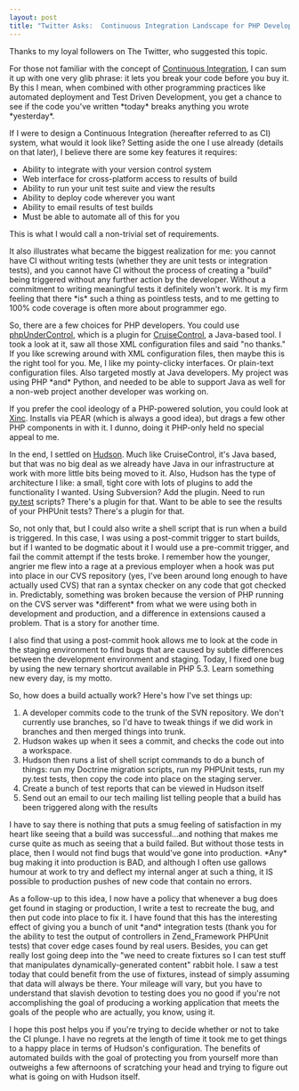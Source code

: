 ```yaml
--- 
layout: post
title: "Twitter Asks:  Continuous Integration Landscape for PHP Developers"
---
```

<p>Thanks to my loyal followers on The Twitter, who suggested this topic.</p>
<p>For those not familiar with the concept of <a href="http://en.wikipedia.org/wiki/Continuous_integration">Continuous Integration</a>, I can sum it up with one very glib phrase:  it lets you break your code before you buy it.  By this I mean, when combined with other programming practices like automated deployment and Test Driven Development, you get a chance to see if the code you've written *today* breaks anything you wrote *yesterday*.</p>
<p>
If I were to design a Continuous Integration (hereafter referred to as CI) system, what would it look like? Setting aside the one I use already (details on that later), I believe there are some key features it requires:
<ul>
<li>Ability to integrate with your version control system</li>
<li>Web interface for cross-platform access to results of build</li>
<li>Ability to run your unit test suite and view the results</li>
<li>Ability to deploy code wherever you want</li>
<li>Ability to email results of test builds</li>
<li>Must be able to automate all of this for you</li>
</ul>
</p>
<p>This is what I would call a non-trivial set of requirements.</p>
<p>
It also illustrates what became the biggest realization for me:  you cannot have CI without writing tests (whether they are unit tests or integration tests), and you cannot have CI without the process of creating a "build" being triggered without any further action by the developer.  Without a commitment to writing meaningful tests it definitely won't work.  It is my firm feeling that there *is* such a thing as pointless tests, and to me getting to 100% code coverage is often more about programmer ego.
</p>
<p>
So, there are a few choices for PHP developers.  You could use <a href="http://phpundercontrol.org/">phpUnderControl</a>, which is a plugin for <a href="http://cruisecontrol.sourceforge.net/">CruiseControl</a>, a Java-based tool.  I took a look at it, saw all those XML configuration files and said "no thanks."  If you like screwing around with XML configuration files, then maybe this is the right tool for you.  Me, I like my pointy-clicky interfaces.  Or plain-text configuration files.  Also targeted mostly at Java developers.  My project was using PHP *and* Python, and needed to be able to support Java as well for a non-web project another developer was working on.
</p>
<p>If you prefer the cool ideology of a PHP-powered solution, you could look at <a href="http://code.google.com/p/xinc/">Xinc</a>.  Installs via PEAR (which is always a good idea), but drags a few other PHP components in with it.  I dunno, doing it PHP-only held no special appeal to me.
</p>
<p>In the end, I settled on <a href="http://hudson-ci.org">Hudson</a>.  Much like CruiseControl, it's Java based, but that was no big deal as we already have Java in our infrastructure at work with more little bits being moved to it.  Also, Hudson has the type of architecture I like:  a small, tight core with lots of plugins to add the functionality I wanted.  Using Subversion?  Add the plugin.  Need to run <a href="http://codespeak.net/py/dist/test/">py.test</a> scripts?  There's a plugin for that.  Want to be able to see the results of your PHPUnit tests?  There's a plugin for that.
</p>
<p>
So, not only that, but I could also write a shell script that is run when a build is triggered.  In this case, I was using a post-commit trigger to start builds, but if I wanted to be dogmatic about it I would use a pre-commit trigger, and fail the commit attempt if the tests broke.   I remember how the younger, angrier me flew into a rage at a previous employer when a hook was put into place in our CVS repository (yes, I've been around long enough to have actually used CVS) that ran a syntax checker on any code that got checked in.  Predictably, something was broken because the version of PHP running on the CVS server was *different* from what we were using both in development and production, and a difference in extensions caused a problem.  That is a story for another time.
</p>
<p>
I also find that using a post-commit hook allows me to look at the code in the staging environment to find bugs that are caused by subtle differences between the development environment and staging.  Today, I fixed one bug by using the new ternary shortcut available in PHP 5.3.  Learn something new every day, is my motto.
</p>
<p>
So, how does a build actually work?  Here's how I've set things up:
<ol>
<li>A developer commits code to the trunk of the SVN repository.  We don't currently use branches, so I'd have to tweak things if we did work in branches and then merged things into trunk.</li>
<li>Hudson wakes up when it sees a commit, and checks the code out into a workspace.</li>
<li>Hudson then runs a list of shell script commands to do a bunch of things:  run my Doctrine migration scripts, run my PHPUnit tests, run my py.test tests, then copy the code into place on the staging server.</li>
<li>Create a bunch of test reports that can be viewed in Hudson itself</li>
<li>Send out an email to our tech mailing list telling people that a build has been triggered along with the results</li>
</ol>
</p>
<p>I have to say there is nothing that puts a smug feeling of satisfaction in my heart like seeing that a build was successful...and nothing that makes me curse quite as much as seeing that a build failed.  But without those tests in place, then I would not find bugs that would've gone into production.  *Any* bug making it into production is BAD, and although I often use gallows humour at work to try and deflect my internal anger at such a thing, it IS possible to production pushes of new code that contain no errors.
</p>
<p>
As a follow-up to this idea, I now have a policy that whenever a bug does get found in staging or production, I write a test to recreate the bug, and then put code into place to fix it.  I have found that this has the interesting effect of giving you a bunch of unit *and* integration tests (thank you for the ability to test the output of controllers in Zend_Framework PHPUnit tests) that cover edge cases found by real users.  Besides, you can get really lost going deep into the "we need to create fixtures so I can test stuff that manipulates dynamically-generated content" rabbit hole.  I saw a test today that could benefit from the use of fixtures, instead of simply assuming that data will always be there.  Your mileage will vary, but you have to understand that slavish devotion to testing does you no good if you're not accomplishing the goal of producing a working application that meets the goals of the people who are actually, you know, using it.
</p>
<p>
I hope this post helps you if you're trying to decide whether or not to take the CI plunge.  I have no regrets at the length of time it took me to get things to a happy place in terms of Hudson's configuration.  The benefits of automated builds with the goal of protecting you from yourself more than outweighs a few afternoons of scratching your head and trying to figure out what is going on with Hudson itself.
</p>
